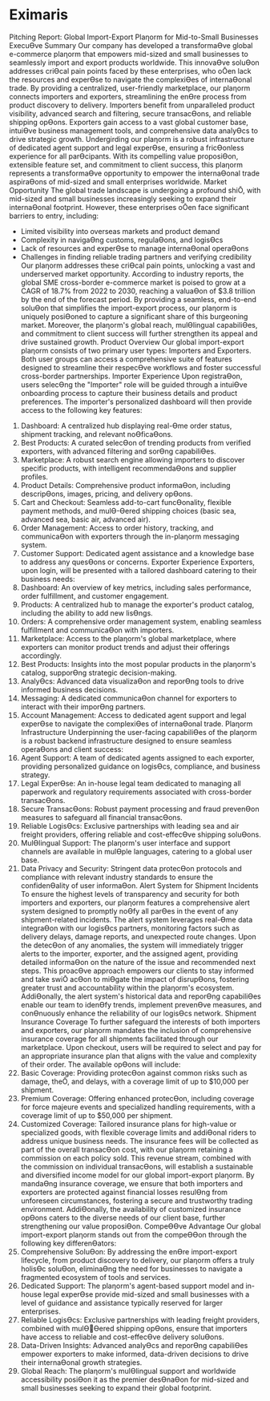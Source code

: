 # Eximaris
 Pitching Report: Global Import-Export Plaƞorm for Mid-to-Small Businesses 
ExecuƟve Summary
Our company has developed a transformaƟve global e-commerce plaƞorm that empowers mid-sized 
and small businesses to seamlessly import and export products worldwide. This innovaƟve soluƟon 
addresses criƟcal pain points faced by these enterprises, who oŌen lack the resources and experƟse 
to navigate the complexiƟes of internaƟonal trade. 
By providing a centralized, user-friendly marketplace, our plaƞorm connects importers and exporters, 
streamlining the enƟre process from product discovery to delivery. Importers benefit from 
unparalleled product visibility, advanced search and filtering, secure transacƟons, and reliable 
shipping opƟons. Exporters gain access to a vast global customer base, intuiƟve business 
management tools, and comprehensive data analyƟcs to drive strategic growth.
Undergirding our plaƞorm is a robust infrastructure of dedicated agent support and legal experƟse, 
ensuring a fricƟonless experience for all parƟcipants. With its compelling value proposiƟon, 
extensible feature set, and commitment to client success, this plaƞorm represents a transformaƟve 
opportunity to empower the internaƟonal trade aspiraƟons of mid-sized and small enterprises 
worldwide. 
 Market Opportunity 
The global trade landscape is undergoing a profound shiŌ, with mid-sized and small businesses 
increasingly seeking to expand their internaƟonal footprint. However, these enterprises oŌen face 
significant barriers to entry, including: 
- Limited visibility into overseas markets and product demand 
- Complexity in navigaƟng customs, regulaƟons, and logisƟcs
- Lack of resources and experƟse to manage internaƟonal operaƟons
- Challenges in finding reliable trading partners and verifying credibility 
Our plaƞorm addresses these criƟcal pain points, unlocking a vast and underserved market 
opportunity. According to industry reports, the global SME cross-border e-commerce market is 
poised to grow at a CAGR of 18.7% from 2022 to 2030, reaching a valuaƟon of $3.8 trillion by the end 
of the forecast period. 
By providing a seamless, end-to-end soluƟon that simplifies the import-export process, our plaƞorm 
is uniquely posiƟoned to capture a significant share of this burgeoning market. Moreover, the 
plaƞorm's global reach, mulƟlingual capabiliƟes, and commitment to client success will further 
strengthen its appeal and drive sustained growth. 
 Product Overview 
Our global import-export plaƞorm consists of two primary user types: Importers and Exporters. Both 
user groups can access a comprehensive suite of features designed to streamline their respecƟve 
workflows and foster successful cross-border partnerships. 
 Importer Experience 
Upon registraƟon, users selecƟng the "Importer" role will be guided through a intuiƟve onboarding 
process to capture their business details and product preferences. The importer's personalized 
dashboard will then provide access to the following key features: 
1. Dashboard: A centralized hub displaying real-Ɵme order status, shipment tracking, and relevant 
noƟficaƟons.
2. Best Products: A curated selecƟon of trending products from verified exporters, with advanced 
filtering and sorƟng capabiliƟes.
3. Marketplace: A robust search engine allowing importers to discover specific products, with 
intelligent recommendaƟons and supplier profiles.
4. Product Details: Comprehensive product informaƟon, including descripƟons, images, pricing, and 
delivery opƟons.
5. Cart and Checkout: Seamless add-to-cart funcƟonality, flexible payment methods, and mulƟ-Ɵered 
shipping choices (basic sea, advanced sea, basic air, advanced air). 
6. Order Management: Access to order history, tracking, and communicaƟon with exporters through 
the in-plaƞorm messaging system.
7. Customer Support: Dedicated agent assistance and a knowledge base to address any quesƟons or 
concerns. 
 Exporter Experience 
Exporters, upon login, will be presented with a tailored dashboard catering to their business needs: 
1. Dashboard: An overview of key metrics, including sales performance, order fulfillment, and 
customer engagement. 
2. Products: A centralized hub to manage the exporter's product catalog, including the ability to add 
new lisƟngs.
3. Orders: A comprehensive order management system, enabling seamless fulfillment and 
communicaƟon with importers.
4. Marketplace: Access to the plaƞorm's global marketplace, where exporters can monitor product 
trends and adjust their offerings accordingly. 
5. Best Products: Insights into the most popular products in the plaƞorm's catalog, supporƟng 
strategic decision-making. 
6. AnalyƟcs: Advanced data visualizaƟon and reporƟng tools to drive informed business decisions.
7. Messaging: A dedicated communicaƟon channel for exporters to interact with their imporƟng 
partners. 
8. Account Management: Access to dedicated agent support and legal experƟse to navigate the 
complexiƟes of internaƟonal trade.
Plaƞorm Infrastructure
Underpinning the user-facing capabiliƟes of the plaƞorm is a robust backend infrastructure designed 
to ensure seamless operaƟons and client success:
1. Agent Support: A team of dedicated agents assigned to each exporter, providing personalized 
guidance on logisƟcs, compliance, and business strategy.
2. Legal ExperƟse: An in-house legal team dedicated to managing all paperwork and regulatory 
requirements associated with cross-border transacƟons.
3. Secure TransacƟons: Robust payment processing and fraud prevenƟon measures to safeguard all 
financial transacƟons.
4. Reliable LogisƟcs: Exclusive partnerships with leading sea and air freight providers, offering reliable 
and cost-effecƟve shipping soluƟons.
5. MulƟlingual Support: The plaƞorm's user interface and support channels are available in mulƟple 
languages, catering to a global user base. 
6. Data Privacy and Security: Stringent data protecƟon protocols and compliance with relevant 
industry standards to ensure the confidenƟality of user informaƟon.
 Alert System for Shipment Incidents 
To ensure the highest levels of transparency and security for both importers and exporters, our 
plaƞorm features a comprehensive alert system designed to promptly noƟfy all parƟes in the event 
of any shipment-related incidents. 
The alert system leverages real-Ɵme data integraƟon with our logisƟcs partners, monitoring factors 
such as delivery delays, damage reports, and unexpected route changes. Upon the detecƟon of any 
anomalies, the system will immediately trigger alerts to the importer, exporter, and the assigned 
agent, providing detailed informaƟon on the nature of the issue and recommended next steps.
This proacƟve approach empowers our clients to stay informed and take swiŌ acƟon to miƟgate the 
impact of disrupƟons, fostering greater trust and accountability within the plaƞorm's ecosystem. 
AddiƟonally, the alert system's historical data and reporƟng capabiliƟes enable our team to idenƟfy 
trends, implement prevenƟve measures, and conƟnuously enhance the reliability of our logisƟcs 
network. 
 Shipment Insurance Coverage 
To further safeguard the interests of both importers and exporters, our plaƞorm mandates the 
inclusion of comprehensive insurance coverage for all shipments facilitated through our marketplace. 
Upon checkout, users will be required to select and pay for an appropriate insurance plan that aligns 
with the value and complexity of their order. The available opƟons will include:
1. Basic Coverage: Providing protecƟon against common risks such as damage, theŌ, and delays, with 
a coverage limit of up to $10,000 per shipment. 
2. Premium Coverage: Offering enhanced protecƟon, including coverage for force majeure events 
and specialized handling requirements, with a coverage limit of up to $50,000 per shipment. 
3. Customized Coverage: Tailored insurance plans for high-value or specialized goods, with flexible 
coverage limits and addiƟonal riders to address unique business needs.
The insurance fees will be collected as part of the overall transacƟon cost, with our plaƞorm 
retaining a commission on each policy sold. This revenue stream, combined with the commission on 
individual transacƟons, will establish a sustainable and diversified income model for our global 
import-export plaƞorm.
By mandaƟng insurance coverage, we ensure that both importers and exporters are protected 
against financial losses resulƟng from unforeseen circumstances, fostering a secure and trustworthy 
trading environment. AddiƟonally, the availability of customized insurance opƟons caters to the 
diverse needs of our client base, further strengthening our value proposiƟon.
CompeƟƟve Advantage
Our global import-export plaƞorm stands out from the compeƟƟon through the following key 
differenƟators:
1. Comprehensive SoluƟon: By addressing the enƟre import-export lifecycle, from product discovery 
to delivery, our plaƞorm offers a truly holisƟc soluƟon, eliminaƟng the need for businesses to 
navigate a fragmented ecosystem of tools and services. 
2. Dedicated Support: The plaƞorm's agent-based support model and in-house legal experƟse 
provide mid-sized and small businesses with a level of guidance and assistance typically reserved for 
larger enterprises. 
3. Reliable LogisƟcs: Exclusive partnerships with leading freight providers, combined with mulƟƟered shipping opƟons, ensure that importers have access to reliable and cost-effecƟve delivery 
soluƟons.
4. Data-Driven Insights: Advanced analyƟcs and reporƟng capabiliƟes empower exporters to make 
informed, data-driven decisions to drive their internaƟonal growth strategies.
5. Global Reach: The plaƞorm's mulƟlingual support and worldwide accessibility posiƟon it as the 
premier desƟnaƟon for mid-sized and small businesses seeking to expand their global footprint. 
